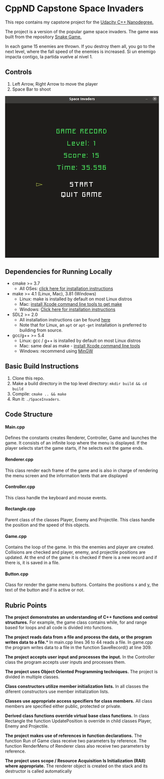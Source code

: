 # CppND Capstone Space Invaders

This repo contains my capstone project for the [Udacity C++ Nanodegree.](https://www.udacity.com/course/c-plus-plus-nanodegree--nd213)

The project is a version of the popular game space invaders. 
The game was built from the repository [Snake Game.](https://github.com/udacity/CppND-Capstone-Snake-Game)

In each game 15 enemies are thrown. If you destroy them all, you go to the next level, where the fall speed of the enemies is increased. Si un enemigo impacta contigo, la partida vuelve al nivel 1.

## Controls
1. Left Arrow, Right Arrow to move the player
2. Space Bar to shoot

<img src="space_invaders.gif"/>

## Dependencies for Running Locally
* cmake >= 3.7
  * All OSes: [click here for installation instructions](https://cmake.org/install/)
* make >= 4.1 (Linux, Mac), 3.81 (Windows)
  * Linux: make is installed by default on most Linux distros
  * Mac: [install Xcode command line tools to get make](https://developer.apple.com/xcode/features/)
  * Windows: [Click here for installation instructions](http://gnuwin32.sourceforge.net/packages/make.htm)
* SDL2 >= 2.0
  * All installation instructions can be found [here](https://wiki.libsdl.org/Installation)
  * Note that for Linux, an `apt` or `apt-get` installation is preferred to building from source.
* gcc/g++ >= 5.4
  * Linux: gcc / g++ is installed by default on most Linux distros
  * Mac: same deal as make - [install Xcode command line tools](https://developer.apple.com/xcode/features/)
  * Windows: recommend using [MinGW](http://www.mingw.org/)

## Basic Build Instructions

1. Clone this repo.
2. Make a build directory in the top level directory: `mkdir build && cd build`
3. Compile: `cmake .. && make`
4. Run it: `./SpaceInvaders`.

## Code Structure

#### Main.cpp
Defines the constants creates Renderer, Controller, Game and launches the game.
It consists of an infinite loop where the menu is displayed. If the player selects start the game starts, if he selects exit the game ends.

#### Renderer.cpp
This class render each frame of the game and is also in charge of rendering the menu screen and the information texts that are displayed

#### Controller.cpp
This class handle the keyboard and mouse events.

#### Rectangle.cpp
Parent class of the classes Player, Enemy and Projectile. This class handle the position and the speed of this objects.

#### Game.cpp
Contains the loop of the game. In this the enemies and player are created. Collisions are checked and player, enemy, and projectile positions are updated. At the end of the game it is checked if there is a new record and if there is, it is saved in a file.

#### Button.cpp
Class for render the game menu buttons. Contains the positions x and y, the text of the button and if is active or not.

## Rubric Points

**The project demonstrates an understanding of C++ functions and control structures.**
For example, the game class contains while, for and range based for loops and all code is divided into functions.

**The project reads data from a file and process the data, or the program writes data to a file.***
In main.cpp lines 36 to 44 reads a file. In game.cpp the program writes data to a file in the function SaveRecord() at line 309.

**The project accepts user input and processes the input.**
In the Controller class the program accepts user inputs and processes them.

**The project uses Object Oriented Programming techniques.**
The project is divided in multiple classes.

**Class constructors utilize member initialization lists.**
In all classes the diferent constructors use member initialization lists.

**Classes use appropriate access specifiers for class members.**
All class members are specified either public, protected or private.

**Derived class functions override virtual base class functions.**
In class Rectangle the function UpdatePosition is override in child classes Player, Enemy and Projectile.

**The project makes use of references in function declarations.**
The function Run of Game class receive two parameters by reference. The function RenderMenu of Renderer class also receive two parameters by reference.

**The project uses scope / Resource Acquisition Is Initialization (RAII) where appropriate.**
The renderer object is created on the stack and its destructor is called automatically
